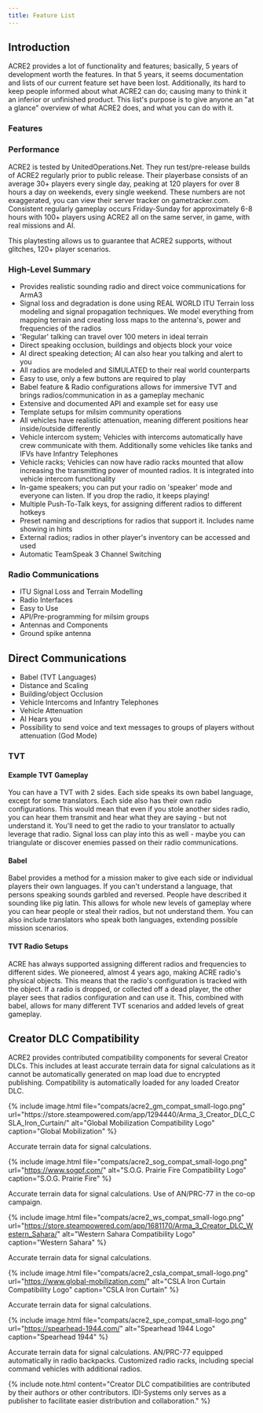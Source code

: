 ```yaml
---
title: Feature List
---
```


## Introduction

ACRE2 provides a lot of functionality and features; basically, 5 years of development worth the features. In that 5 years, it seems documentation and lists of our current feature set have been lost. Additionally, its hard to keep people informed about what ACRE2 can do; causing many to think it an inferior or unfinished product. This list's purpose is to give anyone an "at a glance" overview of what ACRE2 does, and what you can do with it.

### Features

### Performance

ACRE2 is tested by UnitedOperations.Net. They run test/pre-release builds of ACRE2 regularly prior to public release. Their playerbase consists of an average 30+ players every single day, peaking at 120 players for over 8 hours a day on weekends, every single weekend. These numbers are not exaggerated, you can view their server tracker on gametracker.com. Consistent regularly gameplay occurs Friday-Sunday for approximately 6-8 hours with 100+ players using ACRE2 all on the same server, in game, with real missions and AI.

This playtesting allows us to guarantee that ACRE2 supports, without glitches, 120+ player scenarios.

### High-Level Summary

- Provides realistic sounding radio and direct voice communications for ArmA3
- Signal loss and degradation is done using REAL WORLD ITU Terrain loss modeling and signal propagation techniques. We model everything from mapping terrain and creating loss maps to the antenna's, power and frequencies of the radios
- 'Regular' talking can travel over 100 meters in ideal terrain
- Direct speaking occlusion, buildings and objects block your voice
- AI direct speaking detection; AI can also hear you talking and alert to you
- All radios are modeled and SIMULATED to their real world counterparts
- Easy to use, only a few buttons are required to play
- Babel feature & Radio configurations allows for immersive TVT and brings radios/communication in as a gameplay mechanic
- Extensive and documented API and example set for easy use
- Template setups for milsim community operations
- All vehicles have realistic attenuation, meaning different positions hear inside/outside differently
- Vehicle intercom system; Vehicles with intercoms automatically have crew communicate with them. Additionally some vehicles like tanks and IFVs have Infantry Telephones
- Vehicle racks; Vehicles can now have radio racks mounted that allow increasing the transmitting power of mounted radios. It is integrated into vehicle intercom functionality
- In-game speakers; you can put your radio on 'speaker' mode and everyone can listen. If you drop the radio, it keeps playing!
- Multiple Push-To-Talk keys, for assigning different radios to different hotkeys
- Preset naming and descriptions for radios that support it. Includes name showing in hints
- External radios; radios in other player's inventory can be accessed and used
- Automatic TeamSpeak 3 Channel Switching

### Radio Communications

- ITU Signal Loss and Terrain Modelling
- Radio Interfaces
- Easy to Use
- API/Pre-programming for milsim groups
- Antennas and Components
- Ground spike antenna


## Direct Communications

- Babel (TVT Languages)
- Distance and Scaling
- Building/object Occlusion
- Vehicle Intercoms and Infantry Telephones
- Vehicle Attenuation
- AI Hears you
- Possibility to send voice and text messages to groups of players without attenuation (God Mode)

### TVT

#### Example TVT Gameplay

You can have a TVT with 2 sides. Each side speaks its own babel language, except for some translators. Each side also has their own radio configurations. This would mean that even if you stole another sides radio, you can hear them transmit and hear what they are saying - but not understand it. You'll need to get the radio to your translator to actually leverage that radio. Signal loss can play into this as well - maybe you can triangulate or discover enemies passed on their radio communications.

#### Babel

Babel provides a method for a mission maker to give each side or individual players their own languages. If you can't understand a language, that persons speaking sounds garbled and reversed. People have described it sounding like pig latin. This allows for whole new levels of gameplay where you can hear people or steal their radios, but not understand them. You can also include translators who speak both languages, extending possible mission scenarios.

#### TVT Radio Setups

ACRE has always supported assigning different radios and frequencies to different sides. We pioneered, almost 4 years ago, making ACRE radio's physical objects. This means that the radio's configuration is tracked with the object. If a radio is dropped, or collected off a dead player, the other player sees that radios configuration and can use it. This, combined with babel, allows for many different TVT scenarios and added levels of great gameplay.


## Creator DLC Compatibility

ACRE2 provides contributed compatibility components for several Creator DLCs. This includes at least accurate terrain data for signal calculations as it cannot be automatically generated on map load due to encrypted publishing. Compatibility is automatically loaded for any loaded Creator DLC.

<div class="row flex-row">
    <div class="col-sm-4">
{% include image.html file="compats/acre2_gm_compat_small-logo.png" url="https://store.steampowered.com/app/1294440/Arma_3_Creator_DLC_CSLA_Iron_Curtain/" alt="Global Mobilization Compatibility Logo" caption="Global Mobilization" %}

Accurate terrain data for signal calculations.
    </div>
    <div class="col-sm-4">
{% include image.html file="compats/acre2_sog_compat_small-logo.png" url="https://www.sogpf.com/" alt="S.O.G. Prairie Fire Compatibility Logo" caption="S.O.G. Prairie Fire" %}

Accurate terrain data for signal calculations. Use of AN/PRC-77 in the co-op campaign.
    </div>
    <div class="col-sm-4">
{% include image.html file="compats/acre2_ws_compat_small-logo.png" url="https://store.steampowered.com/app/1681170/Arma_3_Creator_DLC_Western_Sahara/" alt="Western Sahara Compatibility Logo" caption="Western Sahara" %}

Accurate terrain data for signal calculations.
    </div>
    <div class="col-sm-4">
{% include image.html file="compats/acre2_csla_compat_small-logo.png" url="https://www.global-mobilization.com/" alt="CSLA Iron Curtain Compatibility Logo" caption="CSLA Iron Curtain" %}

Accurate terrain data for signal calculations.
    </div>
    <div class="col-sm-4">
{% include image.html file="compats/acre2_spe_compat_small-logo.png" url="https://spearhead-1944.com/" alt="Spearhead 1944 Logo" caption="Spearhead 1944" %}

Accurate terrain data for signal calculations. AN/PRC-77 equipped automatically in radio backpacks. Customized radio racks, including special command vehicles with additional radios.
    </div>
</div>

{% include note.html content="Creator DLC compatibilities are contributed by their authors or other contributors. IDI-Systems only serves as a publisher to facilitate easier distribution and collaboration." %}
